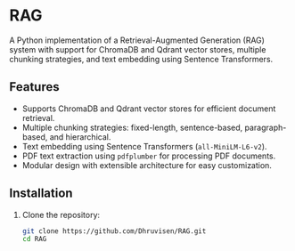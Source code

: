 # RAG

A Python implementation of a Retrieval-Augmented Generation (RAG) system with support for ChromaDB and Qdrant vector stores, multiple chunking strategies, and text embedding using Sentence Transformers.

## Features
- Supports ChromaDB and Qdrant vector stores for efficient document retrieval.
- Multiple chunking strategies: fixed-length, sentence-based, paragraph-based, and hierarchical.
- Text embedding using Sentence Transformers (`all-MiniLM-L6-v2`).
- PDF text extraction using `pdfplumber` for processing PDF documents.
- Modular design with extensible architecture for easy customization.

## Installation
1. Clone the repository:
   ```bash
   git clone https://github.com/Dhruvisen/RAG.git
   cd RAG
